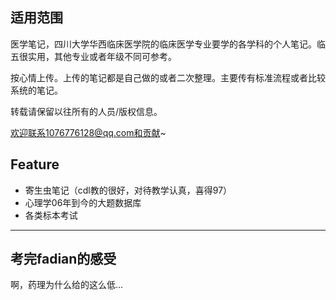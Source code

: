 ## 适用范围

医学笔记，四川大学华西临床医学院的临床医学专业要学的各学科的个人笔记。临五很实用，其他专业或者年级不同可参考。

按心情上传。上传的笔记都是自己做的或者二次整理。主要传有标准流程或者比较系统的笔记。

转载请保留以往所有的人员/版权信息。

欢迎联系1076776128@qq.com和贡献~

## Feature
- 寄生虫笔记（cdl教的很好，对待教学认真，喜得97）
- 心理学06年到今的大题数据库
- 各类标本考试

---

## 考完fadian的感受
啊，药理为什么给的这么低...